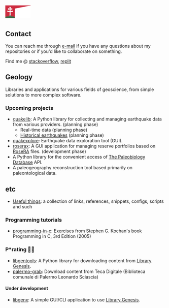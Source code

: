 # <img src="res/hungary.png" height="40">

## Contact

You can reach me through [e-mail](mailto:gaaldavid[at]tuta.io?subject=[GitHub]%20general%20question) if you have any questions about my repositories or if you'd like to collaborate on something.

Find me @ [stackoverflow](https://stackoverflow.com/users/19555447/gaaldvd), [replit](https://replit.com/@gaaldvd)

## Geology

Libraries and applications for various fields of geoscience, from simple solutions to more complex software.

### Upcoming projects

- [quakelib](https://github.com/gaaldvd/quakelib): A Python library for collecting and managing earthquake data from various providers. (planning phase)
  - Real-time data (planning phase)
  - [Historical earthquakes](https://github.com/gaaldvd/quakelib#historical-data) (planning phase)
- [quakexplore](https://github.com/gaaldvd/quakexplore): Earthquake data exploration tool (GUI).
- [roserax](https://github.com/gaaldvd/roserax): A GUI application for managing reserve portfolios based on [RoseRA](https://www.roseassoc.com/rosera-prospect-risk-assessment) files. (development phase)
- A Python library for the convenient access of [The Paleobiology Database](https://paleobiodb.org/) API.
- A paleogeography reconstruction tool based primarily on paleontological data.

## etc

- [Useful things](useful.md): a collection of links, references, snippets, configs, scripts and such

### Programming tutorials

- [programming-in-c](https://github.com/gaaldvd/programming-in-c): Exercises from Stephen G. Kochan's book Programming in C, 3rd Edition (2005)

### P*rating :pirate_flag:

- [libgentools](https://github.com/gaaldvd/libgentools): A Python library for downloading content from [Library Genesis](https://libgen.is/).
- [palermo-grab](https://github.com/gaaldvd/palermo-grab): Download content from Teca Digitale (Biblioteca comunale di Palermo Leonardo Sciascia)

#### Under development

- [libgenx](https://github.com/gaaldvd/libgenx): A simple GUI/CLI application to use [Library Genesis](https://libgen.is/).
